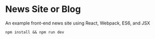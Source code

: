 # News Site or Blog
An example front-end news site using React, Webpack, ES6, and JSX

    npm install && npm run dev
